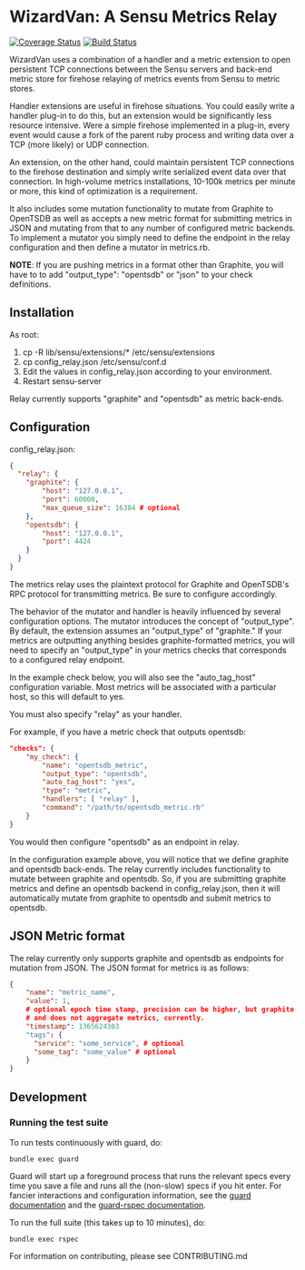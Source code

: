 # WizardVan: A Sensu Metrics Relay

[![Coverage Status](https://coveralls.io/repos/opower/sensu-metrics-relay/badge.png?branch=master)](https://coveralls.io/r/opower/sensu-metrics-relay?branch=master) [![Build Status](https://travis-ci.org/opower/sensu-metrics-relay.png?branch=master)](https://travis-ci.org/opower/sensu-metrics-relay)


WizardVan uses a combination of a handler and a metric extension to open
persistent TCP connections between the Sensu servers and back-end metric store
for firehose relaying of metrics events from Sensu to metric stores.

Handler extensions are useful in firehose situations.  You could easily write a
handler plug-in to do this, but an extension would be significantly less
resource intensive. Were a simple firehose implemented in a plug-in, every
event would cause a fork of the parent ruby process and writing data over a TCP
(more likely) or UDP connection.

An extension, on the other hand, could maintain persistent TCP connections to
the firehose destination and simply write serialized event data over that
connection. In high-volume metrics installations, 10-100k metrics per minute or
more, this kind of optimization is a requirement.

It also includes some mutation functionality to mutate from Graphite
to OpenTSDB as well as accepts a new metric format for submitting metrics
in JSON and mutating from that to any number of configured metric
backends. To implement a mutator you simply need to define the endpoint
in the relay configuration and then define a mutator in metrics.rb.

**NOTE**: If you are pushing metrics in a format other than Graphite, you will
have to to add "output\_type": "opentsdb" or "json" to your check definitions.

## Installation

As root:

1. cp -R lib/sensu/extensions/\* /etc/sensu/extensions
2. cp config\_relay.json /etc/sensu/conf.d
3. Edit the values in config\_relay.json according to your environment.
4. Restart sensu-server

Relay currently supports "graphite" and "opentsdb" as metric back-ends.

## Configuration

config\_relay.json:

```json
{
  "relay": {
    "graphite": {
        "host": "127.0.0.1",
        "port": 60000,
        "max_queue_size": 16384 # optional
    },
    "opentsdb": {
        "host": "127.0.0.1",
        "port": 4424
    }
  }
}
```

The metrics relay uses the plaintext protocol for Graphite and OpenTSDB's RPC protocol
for transmitting metrics. Be sure to configure accordingly.

The behavior of the mutator and handler is heavily influenced by several configuration
options. The mutator introduces the concept of "output_type". By default, the extension
assumes an "output_type" of "graphite." If your metrics are outputting anything besides
graphite-formatted metrics, you will need to specify an "output_type" in your metrics
checks that corresponds to a configured relay endpoint.

In the example check below, you will also see the "auto_tag_host" configuration variable.
Most metrics will be associated with a particular host, so this will default to yes.

You must also specify "relay" as your handler.

For example, if you have a metric check that outputs opentsdb:

```json
"checks": {
    "my_check": {
        "name": "opentsdb_metric",
        "output_type": "opentsdb",
        "auto_tag_host": "yes",
        "type": "metric",
        "handlers": [ "relay" ],
        "command": "/path/to/opentsdb_metric.rb"
    }
}
```

You would then configure "opentsdb" as an endpoint in relay.

In the configuration example above, you will notice that we define graphite and opentsdb
back-ends. The relay currently includes functionality to mutate between graphite and opentsdb.
So, if you are submitting graphite metrics and define an opentsdb backend in config_relay.json,
then it will automatically mutate from graphite to opentsdb and submit metrics to opentsdb.

## JSON Metric format

The relay currently only supports graphite and opentsdb as endpoints for
mutation from JSON. The JSON format for metrics is as follows:

```json
{
    "name": "metric_name",
    "value": 1,
    # optional epoch time stamp, precision can be higher, but graphite will floor()
    # and does not aggregate metrics, currently.
    "timestamp": 1365624303
    "tags": {
      "service": "some_service", # optional
      "some_tag": "some_value" # optional
    }
}
```

## Development

### Running the test suite

To run tests continuously with guard, do:

```
bundle exec guard
```

Guard will start up a foreground process that runs the relevant specs every
time you save a file and runs all the (non-slow) specs if you hit enter.  For
fancier interactions and configuration information, see the [guard
documentation](https://github.com/guard/guard) and the [guard-rspec
documentation](https://github.com/guard/guard-rspec).

To run the full suite (this takes up to 10 minutes), do:

```
bundle exec rspec
```

For information on contributing, please see CONTRIBUTING.md
